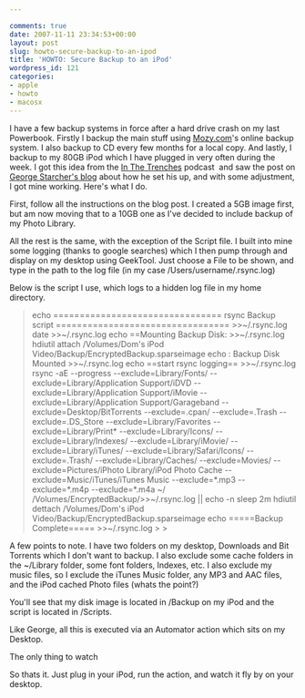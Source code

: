 ```yaml
---

comments: true
date: 2007-11-11 23:34:53+00:00
layout: post
slug: howto-secure-backup-to-an-ipod
title: 'HOWTO: Secure Backup to an iPod'
wordpress_id: 121
categories:
- apple
- howto
- macosx
---
```


I have a few backup systems in force after a hard drive crash on my last Powerbook. Firstly I backup the main stuff using [Mozy.com](https://mozy.com/?code=FF6FVF)'s online backup system. I also backup to CD every few months for a local copy. And lastly, I backup to my 80GB iPod which I have plugged in very often during the week.
I got this idea from the [In The Trenches](http://www.kevindevin.com) podcast  and saw the post on [George Starcher's blog](https://www.georgestarcher.com/?p=114) about how he set his up, and with some adjustment, I got mine working. Here's what I do.




First, follow all the instructions on the blog post. I created a 5GB image first, but am now moving that to a 10GB one as I've decided to include backup of my Photo Library.




All the rest is the same, with the exception of the Script file. I built into mine some logging (thanks to google searches) which I then pump through and display on my desktop using GeekTool. Just choose a File to be shown, and type in the path to the log file (in my case /Users/username/.rsync.log)




Below is the script I use, which logs to a hidden log file in my home directory.




<blockquote>echo ================================ rsync Backup script ================================= >>~/.rsync.log
date >>~/.rsync.log
echo ==Mounting Backup Disk: >>~/.rsync.log
hdiutil attach /Volumes/Dom's iPod Video/Backup/EncryptedBackup.sparseimage
echo : Backup Disk Mounted >>~/.rsync.log
echo ==start rsync logging== >>~/.rsync.log
rsync -aE --progress --exclude=Library/Fonts/ --exclude=Library/Application Support/iDVD --exclude=Library/Application Support/iMovie --exclude=Library/Application Support/Garageband --exclude=Desktop/BitTorrents --exclude=.cpan/ --exclude=.Trash --exclude=.DS_Store --exclude=Library/Favorites --exclude=Library/Print* --exclude=Library/Icons/ --exclude=Library/Indexes/ --exclude=Library/iMovie/ --exclude=Library/iTunes/ --exclude=Library/Safari/Icons/ --exclude=.Trash/ --exclude=Library/Caches/ --exclude=Movies/ --exclude=Pictures/iPhoto Library/iPod Photo Cache --exclude=Music/iTunes/iTunes Music --exclude=*.mp3 --exclude=*.m4p --exclude=*.m4a ~/ /Volumes/EncryptedBackup/>>~/.rsync.log || echo -n
sleep 2m
hdiutil dettach /Volumes/Dom's iPod Video/Backup/EncryptedBackup.sparseimage
echo =====Backup Complete===== >>~/.rsync.log
>
> </blockquote>




A few points to note. I have two folders on my desktop, Downloads and Bit Torrents which I don't want to backup. I also exclude some cache folders in the ~/Library folder, some font folders, Indexes, etc. I also exclude my music files, so I exclude the iTunes Music folder, any MP3 and AAC files, and the iPod cached Photo files (whats the point?)




You'll see that my disk image is located in /Backup on my iPod and the script is located in /Scripts.




Like George, all this is executed via an Automator action which sits on my Desktop.




The only thing to watch




So thats it. Just plug in your iPod, run the action, and watch it fly by on your desktop.

